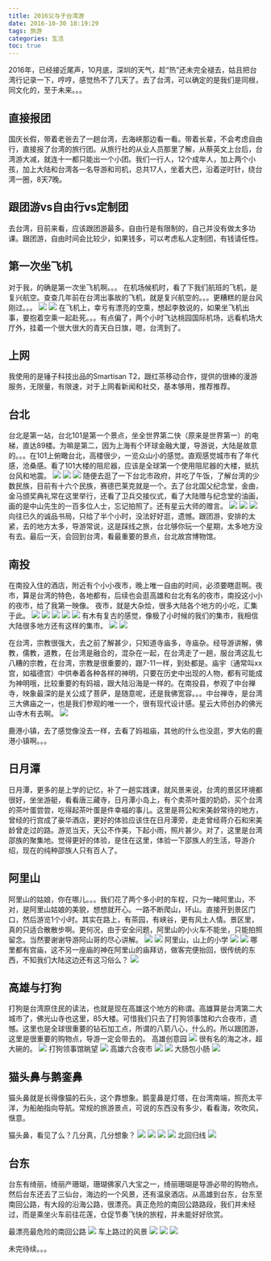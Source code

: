 ```yaml
---
title: 2016父与子台湾游
date: 2016-10-30 18:19:29
tags: 旅游
categories: 生活
toc: true
---
```


2016年，已经接近尾声，10月底，深圳的天气，趁“热”还未完全褪去，姑且把台湾行记录一下，哼哼，感觉热不了几天了。去了台湾，可以确定的是我们是同根，同文化的，至于未来。。。

## 直接报团

国庆长假，带着老爸去了一趟台湾，去海峡那边看一看。带着长辈，不会考虑自由行，直接报了台湾的旅行团。从旅行社的从业人员那里了解，从蔡英文上台后，台湾游大减，就连十一都只能出一个小团。我们一行人，12个成年人，加上两个小孩，加上大陆和台湾各一名导游和司机，总共17人，坐着大巴，沿着逆时针，绕台湾一圈，8天7晚。

## 跟团游vs自由行vs定制团

去台湾，目前来看，应该跟团游最多。自由行是有限制的，自己并没有做太多功课。跟团游，自由时间会比较少，如果钱多，可以考虑私人定制团，有钱请任性。

## 第一次坐飞机

对于我，的确是第一次坐飞机啊。。。
在机场候机时，看了下我们航班的飞机，是复兴航空。查查几年前在台湾出事故的飞机，就是复兴航空的。。。更糟糕的是台风刚过。。。
![](http://photos.zhangzemiao.com/blog_taiwan_start.jpg)
![](http://photos.zhangzemiao.com/blog_taiwan_plane.jpg)
在飞机上，幸亏有漂亮的空乘，想起李敖说的，如果坐飞机出事，要抱着空乘一起赴死。。。有点偏了，两个小时飞达桃园国际机场，远看机场大厅外，挂着一个很大很大的青天白日旗，嗯，台湾到了。

## 上网

我使用的是锤子科技出品的Smartisan T2，跟红茶移动合作，提供的很棒的漫游服务，无限量，有限速，对于上网看新闻和社交，基本够用，推荐推荐。

## 台北

台北是第一站，台北101是第一个景点，坐全世界第二快（原来是世界第一）的电梯，直达89楼。为嘛是第二，因为上海有个环球金融大厦，导游说，大陆是故意的。。。在101上俯瞰台北，高楼很少，一览众山小的感觉。直观感觉城市有了年代感，沧桑感。看了101大楼的阻尼器，应该是全球第一个使用阻尼器的大楼，抵抗台风和地震。
![](http://photos.zhangzemiao.com/blog_taiwan_101.jpg)
![](http://photos.zhangzemiao.com/blog_taiwan_101_scenary.jpg)
![](http://photos.zhangzemiao.com/blog_taiwan_101_qiu.jpg)
随便去逛了一下台北市政府，并吃了午饭，了解台湾的少数民族，目前有十六个民族，赛德巴莱克就是一个。去了台北国父纪念堂，金曲，金马颁奖典礼常在这里举行，还看了卫兵交接仪式，看了大陆赠与纪念堂的油画，画的是中山先生的一百多位人士，忘记拍照了。还有星云大师的赠言。
![](http://photos.zhangzemiao.com/blog_taiwan_zhongshan.jpg)
![](http://photos.zhangzemiao.com/blog_taiwan_zhongshan2.jpg)
![](http://photos.zhangzemiao.com/blog_taiwan_zhongshan3.jpg)
向往已久的诚品书局，只给了半个小时，没法好好逛，遗憾。跟团游，安排的太紧，去的地方太多，导游常说，这是踩线之旅，台北够你玩一个星期，太多地方没有去。最后一天，会回到台湾，看最重要的景点，台北故宫博物馆。

## 南投

在南投入住的酒店，附近有个小小夜市，晚上唯一自由的时间，必须要瞎逛啊。夜市，算是台湾的特色，各地都有，后续也会逛高雄和台北有名的夜市，南投这小小的夜市，给了我第一映像。
夜市，就是大杂烩，很多大陆各个地方的小吃，汇集于此。
![](http://photos.zhangzemiao.com/blog_taiwan_yeshi1.jpg)
![](http://photos.zhangzemiao.com/blog_taiwan_yeshi2.jpg)
![](http://photos.zhangzemiao.com/blog_taiwan_yeshi3.jpg)
![](http://photos.zhangzemiao.com/blog_taiwan_yeshi4.jpg)
![](http://photos.zhangzemiao.com/blog_taiwan_yeshi5.jpg)
有木有复古的感觉，像极了小时候的我们的集市，我相信大陆很多地方还有这样的集市。
![](http://photos.zhangzemiao.com/blog_taiwan_yeshi6.jpg)
![](http://photos.zhangzemiao.com/blog_taiwan_yeshi7.jpg)

在台湾，宗教很强大，去之前了解甚少，只知道寺庙多，寺庙杂。经导游讲解，佛教，儒教，道教，在台湾是融合的，混杂在一起，在台湾走了一趟，服台湾这乱七八糟的宗教，在台湾，宗教是很重要的，跟7-11一样，到处都是。庙宇（通常叫xx宫，如福德宫）中供奉着各种各样的神明，只要在历史中出现的人物，都有可能成为神明哦，比较重要的有妈祖，跟大陆沿海是一样的。在南投县，参观了中台禅寺，映象最深的是关公成了菩萨，是随意呢，还是我佛宽容。。。中台禅寺，是台湾三大佛庙之一，也是我们参观的唯一一个，很有现代设计感。星云大师创办的佛光山寺木有去啊。
![](http://photos.zhangzemiao.com/blog_taiwan_zhongtaishan.jpg)

鹿港小镇，去了感觉像没去一样，去看了妈祖庙，其他的什么也没逛，罗大佑的鹿港小镇啊。。。

## 日月潭

日月潭，更多的是上学的记忆，补了一趟实践课，就风景来说，台湾的景区环境都很好，坐坐游艇，看看唐三藏寺，日月潭小岛上，有个卖茶叶蛋的奶奶，买个台湾的茶叶蛋尝尝，吃得起茶叶蛋是件幸福的事儿。这里是蒋公和宋美龄常待的地方，曾经的行宫成了豪华酒店，更好的体验应该住在日月潭旁，走走曾经蒋介石和宋美龄曾走过的路。游览当天，天公不作美，下起小雨，照片甚少。对了，这里是台湾邵族的聚集地。觉得更好的体验，是住在这里，体验一下邵族人的生活，导游介绍，现在的纯种邵族人只有百人了。

## 阿里山

阿里山的姑娘，你在哪儿。。。我们花了两个多小时的车程，只为一睹阿里山，不对，是阿里山姑娘的美貌，想想就开心。一路不断爬山，环山。直接开到景区门口，然后游览1个小时。其实在路上，有茶园，有峡谷，更有风土人情。景区里，真的只适合散散步啊。更何况，由于安全问题，阿里山的小火车不能坐，只能拍照留念。当然要谢谢导游阿山哥的尽心讲解。
![](http://photos.zhangzemiao.com/blog_taiwan2_alishan1.jpg)
![](http://photos.zhangzemiao.com/blog_taiwan2_alishan2.jpg)
阿里山，山上的小学
![](http://photos.zhangzemiao.com/blog_taiwan2_alishan3.jpg)
![](http://photos.zhangzemiao.com/blog_taiwan2_alishan4.jpg)
哪里都有宫庙，这不另一座庙的神在阿里山的庙拜访，做客完便抬回，很传统的东西，不知我们大陆这边还有这习俗么？
![](http://photos.zhangzemiao.com/blog_taiwan2_alishan5.jpg)

## 高雄与打狗

打狗是台湾原住民的读法，也就是现在高雄这个地方的称谓。高雄算是台湾第二大城市了，佛光山寺也这里，85大楼。可惜我们只去了打狗领事馆和六合夜市，遗憾。这里也是全球很重要的钻石加工点，所谓的八箭八心，什么的。所以跟团游，这里是很重要的购物点，导游一定会带去的。
高雄创意园
![](http://photos.zhangzemiao.com/blog_taiwan2_gaoxiong1.jpg)
很有名的海之冰，超大碗的。
![](http://photos.zhangzemiao.com/blog_taiwan2_gaoxiong2.jpg)
打狗领事馆眺望
![](http://photos.zhangzemiao.com/blog_taiwan2_gaoxiong3.jpg)
高雄六合夜市
![](http://photos.zhangzemiao.com/blog_taiwan2_gaoxiong4.jpg)
![](http://photos.zhangzemiao.com/blog_taiwan2_gaoxiong5.jpg)
大肠包小肠
![](http://photos.zhangzemiao.com/blog_taiwan2_gaoxiong6.jpg)

## 猫头鼻与鹅銮鼻

猫头鼻就是长得像猫的石头，这个靠想象。鹅銮鼻是灯塔，在台湾南端，照亮太平洋，为船舶指向导航。常规的旅游景点，可说的东西没有多少，看看海，吹吹风，惬意。

猫头鼻，看见了么？几分真，几分想象？
![](http://photos.zhangzemiao.com/blog_taiwan2_maotou1.jpg)
![](http://photos.zhangzemiao.com/blog_taiwan2_maotou2.jpg)
![](http://photos.zhangzemiao.com/blog_taiwan2_maotou3.jpg)
![](http://photos.zhangzemiao.com/blog_taiwan2_maotou4.jpg)
北回归线
![](http://photos.zhangzemiao.com/blog_taiwan2_maotou5.jpg)

## 台东

台东有绮丽，绮丽产珊瑚，珊瑚佛家八大宝之一，绮丽珊瑚是导游必带的购物点。然后台东还去了三仙台，海边的一个风景，还有温泉酒店。从高雄到台东，台东至南回公路，有大段的沿海公路，很漂亮。真正危险的南回公路路段，我们并未经过，而是乘坐火车前往花莲，仓促节奏飞快的旅程，并未能好好欣赏。

最漂亮最危险的南回公路
![](http://photos.zhangzemiao.com/blog_taiwan2_taidong1.jpg)
车上路过的风景
![](http://photos.zhangzemiao.com/blog_taiwan2_taidong2.jpg)
![](http://photos.zhangzemiao.com/blog_taiwan2_taidong3.jpg)
![](http://photos.zhangzemiao.com/blog_taiwan2_taidong4.jpg)

未完待续。。。




